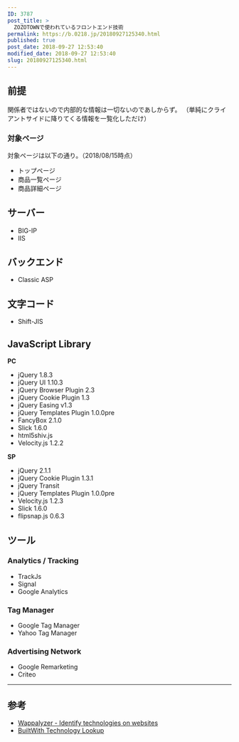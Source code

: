 ```yaml
---
ID: 3787
post_title: >
  ZOZOTOWNで使われているフロントエンド技術
permalink: https://b.0218.jp/20180927125340.html
published: true
post_date: 2018-09-27 12:53:40
modified_date: 2018-09-27 12:53:40
slug: 20180927125340.html
---
```

<h2>前提</h2>

関係者ではないので内部的な情報は一切ないのであしからず。
（単純にクライアントサイドに降りてくる情報を一覧化しただけ）

<h3>対象ページ</h3>

対象ページは以下の通り。（2018/08/15時点）

<ul>
<li>トップページ</li>
<li>商品一覧ページ</li>
<li>商品詳細ページ</li>
</ul>

<h2>サーバー</h2>

<ul>
<li>BIG-IP</li>
<li>IIS</li>
</ul>

<h2>バックエンド</h2>

<ul>
<li>Classic ASP</li>
</ul>

<h2>文字コード</h2>

<ul>
<li>Shift-JIS</li>
</ul>

<h2>JavaScript Library</h2>

<strong>PC</strong>

<ul>
<li>jQuery 1.8.3</li>
<li>jQuery UI 1.10.3</li>
<li>jQuery Browser Plugin 2.3</li>
<li>jQuery Cookie Plugin 1.3</li>
<li>jQuery Easing v1.3</li>
<li>jQuery Templates Plugin 1.0.0pre</li>
<li>FancyBox 2.1.0</li>
<li>Slick 1.6.0</li>
<li>html5shiv.js</li>
<li>Velocity.js 1.2.2</li>
</ul>

<strong>SP</strong>

<ul>
<li>jQuery 2.1.1</li>
<li>jQuery Cookie Plugin 1.3.1</li>
<li>jQuery Transit </li>
<li>jQuery Templates Plugin 1.0.0pre</li>
<li>Velocity.js 1.2.3</li>
<li>Slick 1.6.0</li>
<li>flipsnap.js 0.6.3</li>
</ul>

<h2>ツール</h2>

<h3>Analytics / Tracking</h3>

<ul>
<li>TrackJs</li>
<li>Signal</li>
<li>Google Analytics</li>
</ul>

<h3>Tag Manager</h3>

<ul>
<li>Google Tag Manager</li>
<li>Yahoo Tag Manager</li>
</ul>

<h3>Advertising Network</h3>

<ul>
<li>Google Remarketing</li>
<li>Criteo</li>
</ul>

<hr />

<h2>参考</h2>

<ul>
<li><a href="https://www.wappalyzer.com/">Wappalyzer - Identify technologies on websites</a></li>
<li><a href="https://builtwith.com/">BuiltWith Technology Lookup</a></li>
</ul>